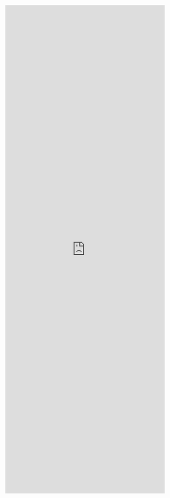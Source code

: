 <iframe src="https://www.linkedin.com/embed/feed/update/urn:li:ugcPost:7088838440582037504" height="1542" width="504" frameborder="0" allowfullscreen="" title="Embedded post"></iframe>
